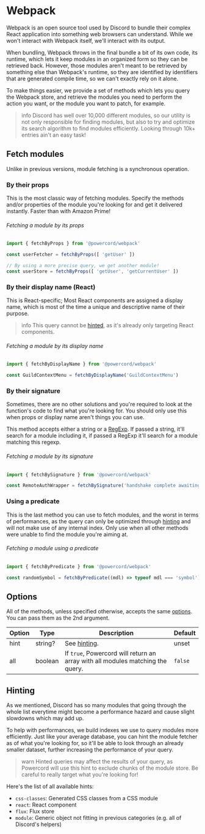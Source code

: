 <!--
  Copyright (c) 2020-2021 aetheryx & Cynthia K. Rey
  This work is licensed under a Creative Commons Attribution-NoDerivatives 4.0 International License.
  https://creativecommons.org/licenses/by-nd/4.0
-->

# Webpack
Webpack is an open source tool used by Discord to bundle their complex React application into something web browsers
can understand. While we won't interact with Webpack itself, we'll interact with its output.

When bundling, Webpack throws in the final bundle a bit of its own code, its runtime, which lets it keep modules in
an organized form so they can be retrieved back. However, those modules aren't meant to be retrieved by something
else than Webpack's runtime, so they are identified by identifiers that are generated compile time, so we can't
exactly rely on it alone.

To make things easier, we provide a set of methods which lets you query the Webpack store, and retrieve the modules
you need to perform the action you want, or the module you want to patch, for example.

>info
> Discord has well over 10,000 different modules, so our utility is not only responsible for finding modules, but also
> to try and optimize its search algorithm to find modules efficiently. Looking through 10k+ entries ain't an easy
> task!

## Fetch modules
Unlike in previous versions, module fetching is a synchronous operation.

### By their props
This is the most classic way of fetching modules. Specify the methods and/or properties of the module you're looking
for and get it delivered instantly. Faster than with Amazon Prime!

###### Fetching a module by its props
```js
import { fetchByProps } from '@powercord/webpack'

const userFetcher = fetchByProps([ 'getUser' ])

// By using a more precise query, we get another module!
const userStore = fetchByProps([ 'getUser', 'getCurrentUser' ])
```

### By their display name (React)
This is React-specific; Most React components are assigned a display name, which is most of the time a unique and
descriptive name of their purpose.

>info
> This query cannot be [hinted](#hinting), as it's already only targeting React components.

###### Fetching a module by its display name
```js
import { fetchByDisplayName } from '@powercord/webpack'

const GuildContextMenu = fetchByDisplayName('GuildContextMenu')
```

### By their signature
Sometimes, there are no other solutions and you're required to look at the function's code to find what you're
looking for. You should only use this when props or display name aren't things you can use.

This method accepts either a string or a [RegExp](https://developer.mozilla.org/en-US/docs/Web/JavaScript/Reference/Global_Objects/RegExp).
If passed a string, it'll search for a module including it, if passed a RegExp it'll search for a module matching this
regexp.

###### Fetching a module by its signature
```js
import { fetchBySignature } from '@powercord/webpack'

const RemoteAuthWrapper = fetchBySignature('handshake complete awaiting remote auth')
```

### Using a predicate
This is the last method you can use to fetch modules, and the worst in terms of performances, as the query can only
be optimized through [hinting](#hinting) and will not make use of any internal index. Only use when all other methods
were unable to find the module you're aiming at.

###### Fetching a module using a predicate
```js
import { fetchByPredicate } from '@powercord/webpack'

const randomSymbol = fetchByPredicate((mdl) => typeof mdl === 'symbol')
```

## Options
All of the methods, unless specified otherwise, accepts the same [options](#options). You can pass them as the 2nd
argument.

| Option | Type | Description | Default |
|---|---|---|---|
| hint | string? | See [hinting](#hinting). | unset |
| all | boolean | If `true`, Powercord will return an array with all modules matching the query. | `false` |

## Hinting
As we mentioned, Discord has so many modules that going through the whole list everytime might become a performance
hazard and cause slight slowdowns which may add up.

To help with performances, we build indexes we use to query modules more efficiently. Just like your average database,
you can hint the module fetcher as of what you're looking for, so it'll be able to look through an already smaller
dataset, further increasing the performance of your query.

>warn
> Hinted queries may affect the results of your query, as Powercord will use this hint to exclude chunks of the
> module store. Be careful to really target what you're looking for!

Here's the list of all available hints:
 - `css-classes`: Generated CSS classes from a CSS module
 - `react`: React component
 - `flux`: Flux store
 - `module`: Generic object not fitting in previous categories (e.g. all of Discord's helpers)
